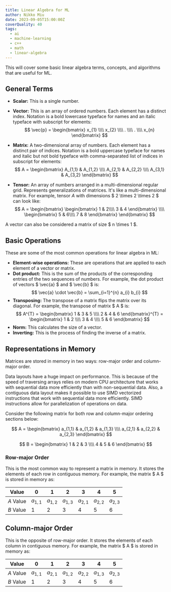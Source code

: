 ```yaml
---
title: Linear Algebra for ML
author: Nikko Miu
date: 2023-09-05T15:00:00Z
coverQuality: 40
tags:
  - ai
  - machine-learning
  - c++
  - math
  - linear-algebra
---
```


This will cover some basic linear algebra terms, concepts, and algorithms that are useful for ML.

<!--more-->

## General Terms

- **Scalar:** This is a single number.
- **Vector:** This is an array of ordered numbers. Each element has a distinct index.
  Notation is a bold lowercase typeface for names and an italic typeface with subscript for elements:
  $$ \vec{p} = \begin{bmatrix} x_{1} \\\\ x_{2} \\\\ . \\\\ . \\\\ x_{n} \end{bmatrix} $$

- **Matrix:** A two-dimensional array of numbers. Each element has a distinct pair of indices.
  Notation is a bold uppercase typeface for names and italic but not bold typeface with comma-separated list of indices
  in subscript for elements:
  $$ A = \begin{bmatrix}
    A_{1,1} & A_{1,2} \\\\
    A_{2,1} & A_{2,2} \\\\
    A_{3,1} & A_{3,2} \end{bmatrix}
  $$

- **Tensor:** An array of numbers arranged in a multi-dimensional regular grid. Represents generalizations of matrices.
  It's like a multi-dimensional matrix. For example, tensor $A$ with dimensions $ 2 \times 2 \times 2 $ can look like:
  $$ A =
  \begin{bmatrix}
    \begin{bmatrix} 1 & 2\\\\ 3 & 4 \end{bmatrix} \\\\
    \begin{bmatrix} 5 & 6\\\\ 7 & 8 \end{bmatrix}
  \end{bmatrix}
  $$

A vector can also be considered a matrix of size $ n \times 1 $.

## Basic Operations

These are some of the most common operations for linear algebra in ML:

- **Element-wise operations:** These are operations that are applied to each element of a vector or matrix.
- **Dot product:** This is the sum of the products of the corresponding entries of the two sequences of numbers.
  For example, the dot product of vectors $ \vec{a} $ and $ \vec{b} $ is:
  $$ \vec{a} \cdot \vec{b} = \sum_{i=1}^{n} a_{i} b_{i} $$
- **Transposing:** The transpose of a matrix flips the matrix over its diagonal.
  For example, the transpose of matrix $ A $ is:
  $$ A^{T} =
  \begin{bmatrix}
    1 & 3 & 5 \\\\
    2 & 4 & 6
  \end{bmatrix}^{T} =
  \begin{bmatrix}
    1 & 2 \\\\
    3 & 4 \\\\
    5 & 6
  \end{bmatrix}
  $$
- **Norm:** This calculates the size of a vector.
- **Inverting:** This is the process of finding the inverse of a matrix.

## Representations in Memory

Matrices are stored in memory in two ways: row-major order and column-major order.

Data layouts have a huge impact on performance. This is because of the speed of traversing arrays relies on
modern CPU architecture that works with sequential data more efficiently than with non-sequential data.
Also, a contiguous data layout makes it possible to use SIMD vectorized instructions that work with
sequential data more efficiently. SIMD instructions allow for parallelization of operations on data.

Consider the following matrix for both row and column-major ordering sections below:

$$ A =
\begin{bmatrix}
  a_{1,1} & a_{1,2} & a_{1,3} \\\\
  a_{2,1} & a_{2,2} & a_{2,3}
\end{bmatrix}
$$

$$ B =
\begin{bmatrix}
  1 & 2 & 3 \\\\
  4 & 5 & 6
\end{bmatrix}
$$

### Row-major Order

This is the most common way to represent a matrix in memory. It stores the elements of each row in contiguous memory.
For example, the matrix $ A $ is stored in memory as:

| Value     | 0         | 1         | 2         | 3         | 4         | 5         |
| --------- | --------- | --------- | --------- | --------- | --------- | --------- |
| $A$ Value | $a_{1,1}$ | $a_{1,2}$ | $a_{1,3}$ | $a_{2,1}$ | $a_{2,2}$ | $a_{2,3}$ |
| $B$ Value | 1         | 2         | 3         | 4         | 5         | 6         |

## Column-major Order

This is the opposite of row-major order. It stores the elements of each column in contiguous memory.
For example, the matrix $ A $ is stored in memory as:

| Value     | 0         | 1         | 2         | 3         | 4         | 5         |
| --------- | --------- | --------- | --------- | --------- | --------- | --------- |
| $A$ Value | $a_{1,1}$ | $a_{2,1}$ | $a_{1,2}$ | $a_{2,2}$ | $a_{1,3}$ | $a_{2,3}$ |
| $B$ Value | 1         | 2         | 3         | 4         | 5         | 6         |
